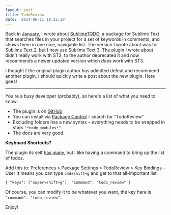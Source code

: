 ```yaml
---
layout: post
title: TodoReview
date: '2014-06-11 19:32:30'
---
```


Back in [January](http://pad.gs/2014/01/29/sublimetodo/), I wrote about [SublimeTODO](https://github.com/robcowie/SublimeTODO), a package for Sublime Text that searches files in your project for a set of keywords in comments, and shows them in one nice, navigable list. The version I wrote about was for Sublime Text 2, but I now use Sublime Text 3. The plugin I wrote about didn't really work with ST2, to the author deprecated it and now recommends a newer updated version which _does_ work with ST3.

I thought f the original plugin author has admitted defeat and recommend another plugin, I should quickly write a post about the new plugin. Here goes!

---

You're a busy developer (probably), so here's a list of what you need to know:

* The plugin is on [GitHub](https://github.com/jonathandelgado/SublimeTodoReview)
* You can install via [Package Control](https://sublime.wbond.net/) – search for "TodoReview"
* Excluding folders has a new syntax – everything needs to be wrapped in stars `"*node_modules*"`
* The docs are very good.

**Keyboard Shortcuts?**

The plugin its self [has many](https://github.com/jonathandelgado/SublimeTodoReview/blob/master/Default%20(OSX).sublime-keymap), but I like having a command to bring up the list of todos.

Add this to: Preferences > Package Settings > TodoReview > Key Bindings - User
It means you can type `cmd+shift+g` and get to that all-important list.

```
{ "keys": ["super+shift+g"], "command": "todo_review" }
```

Of course, you can modify it to be whatever you want, the key here is `"command": "todo_review"`.

Enjoy!